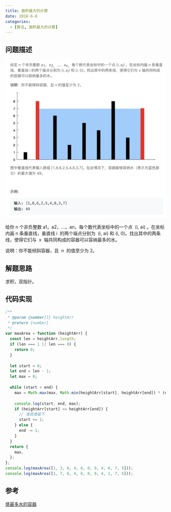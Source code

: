 ```yaml
---
title: 面积最大的计算
date: 2018-6-8
categories:
  - [算法, 面积最大的计算]
---
```


## 问题描述

![盛最多水的容器](../imgs/乘最多水的问题.png)

给你 n 个非负整数 a1，a2，...，an，每个数代表坐标中的一个点  (i, ai) 。在坐标内画 n 条垂直线，垂直线 i  的两个端点分别为  (i, ai) 和 (i, 0)。找出其中的两条线，使得它们与  x  轴共同构成的容器可以容纳最多的水。

说明：你不能倾斜容器，且  n  的值至少为 2。

## 解题思路

求积，双指针。

## 代码实现

```js
/**
 * @param {number[]} heightArr
 * @return {number}
 */
var maxArea = function (heightArr) {
  const len = heightArr.length;
  if (len === 1 || len === 0) {
    return 0;
  }

  let start = 0;
  let end = len - 1;
  let max = 0;

  while (start < end) {
    max = Math.max(max, Math.min(heightArr[start], heightArr[end]) * (end - start));

    console.log(start, end, max);
    if (heightArr[start] <= heightArr[end]) {
      // 谁高谁留下
      start += 1;
    } else {
      end -= 1;
    }
  }
  return {
    max,
  };
};
console.log(maxArea([1, 3, 6, 4, 6, 8, 9, 4, 6, 7, 5]));
console.log(maxArea([1, 7, 6, 4, 6, 8, 9, 4, 1, 7, 5]));
```

## 参考

[盛最多水的容器](https://leetcode-cn.com/problems/container-with-most-water/)
